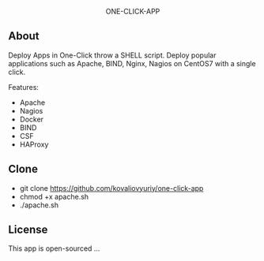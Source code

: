 <p align="center">ONE-CLICK-APP</p>


## About

Deploy Apps in One-Click throw a SHELL script. 
Deploy popular applications such as Apache, BIND, Nginx, Nagios on CentOS7 with a single click.

Features:
- Apache
- Nagios
- Docker
- BIND
- CSF
- HAProxy

## Clone

- git clone https://github.com/kovaliovyuriy/one-click-app
- chmod +x apache.sh
- ./apache.sh

## License

This app is open-sourced ...
